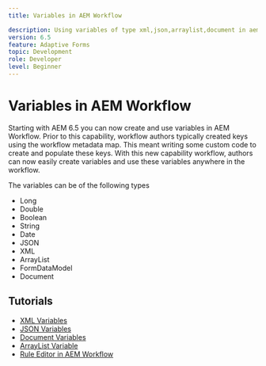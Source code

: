 ```yaml
---
title: Variables in AEM Workflow

description: Using variables of type xml,json,arraylist,document in aem workflow
version: 6.5
feature: Adaptive Forms
topic: Development
role: Developer
level: Beginner
---
```


# Variables in AEM Workflow

Starting with AEM 6.5 you can now create and use variables in AEM Workflow. Prior to this capability, workflow authors typically created keys using the workflow metadata map. This meant writing some custom code to create and populate these keys. With this new capability workflow, authors can now easily create variables and use these variables anywhere in the workflow.

The variables can be of the following types

* Long
* Double
* Boolean
* String
* Date
* JSON
* XML
* ArrayList
* FormDataModel
* Document

## Tutorials

* [XML Variables](part1.md)
* [JSON Variables](part2.md)
* [Document Variables](part3.md)
* [ArrayList Variable](part4.md)
* [Rule Editor in AEM Workflow](part5.md)
